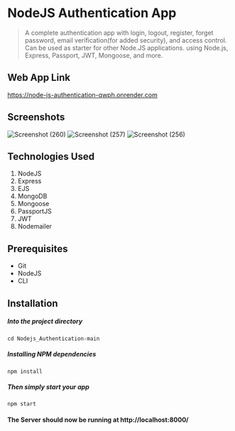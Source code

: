 # NodeJS Authentication App
> A complete authentication app with login, logout, register, forget password, email verification(for added security), and access control. Can be used as starter for other Node.JS applications. using Node.js, Express, Passport, JWT, Mongoose, and more. 

## Web App Link
https://node-js-authentication-qwph.onrender.com

## Screenshots
![Screenshot (260)](https://github.com/simpleesarath/NodeJs-Authetication/assets/88574803/5b26cbc7-295c-4320-9cd9-34fafefbc7a8)
![Screenshot (257)](https://github.com/simpleesarath/NodeJs-Authetication/assets/88574803/5f59cf8e-1527-41ff-a9c9-7965434ce1d1)
![Screenshot (256)](https://github.com/simpleesarath/NodeJs-Authetication/assets/88574803/134fc6c8-97a6-46db-a7ae-48ba44aee7af)








## Technologies Used
1.  NodeJS
2.  Express
3.  EJS
4.  MongoDB
5.  Mongoose
6.  PassportJS
7.  JWT
8.  Nodemailer


## Prerequisites
- Git
- NodeJS
- CLI

## Installation

##### Into the project directory

`cd Nodejs_Authentication-main`

##### Installing NPM dependencies

`npm install`

##### Then simply start your app

`npm start`

#### The Server should now be running at http://localhost:8000/



